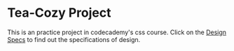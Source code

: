 # Tea-Cozy Project 
This is an practice project in codecademy's css course. Click on the [Design Specs](https://content.codecademy.com/courses/freelance-1/unit-4/img-tea-cozy-redline.jpg) to find out the specifications of design.
